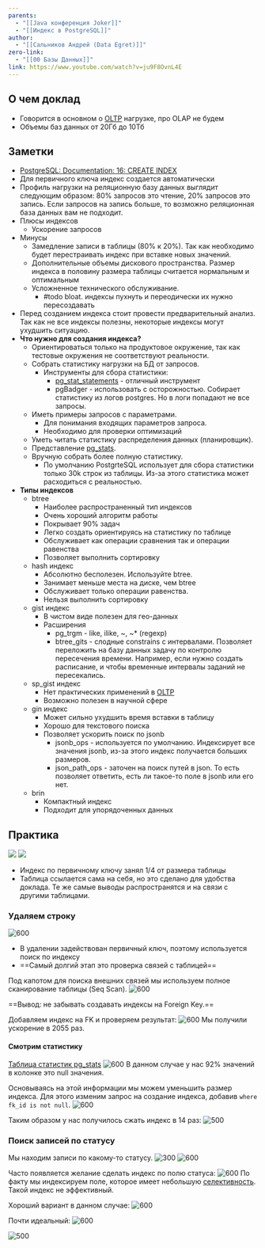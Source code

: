 ```yaml
---
parents:
  - "[[Java конференция Joker]]"
  - "[[Индекс в PostgreSQL]]"
author:
  - "[[Сальников Андрей (Data Egret)]]"
zero-link:
  - "[[00 Базы Данных]]"
link: https://www.youtube.com/watch?v=ju9F8OvnL4E
---
```

## О чем доклад
- Говорится в основном о [OLTP](OLTP.md) нагрузке, про OLAP не будем
- Объемы баз данных от 20Гб до 10Тб
## Заметки
- [PostgreSQL: Documentation: 16: CREATE INDEX](https://www.postgresql.org/docs/current/sql-createindex.html)
- Для первичного ключа индекс создается автоматически
- Профиль нагрузки на реляционную базу данных выглядит следующим образом: 80% запросов это чтение, 20% запросов это запись. Если запросов на запись больше, то возможно реляционная база данных вам не подходит.
- Плюсы индексов
	- Ускорение запросов
- Минусы
	- Замедление записи в таблицы (80% к 20%). Так как необходимо будет перестраивать индекс при вставке новых значений.
	- Дополнительные объемы дискового пространства. Размер индекса в половину размера таблицы считается нормальным и оптимальным
	- Усложненное технического обслуживание.  
		- #todo bloat. индексы пухнуть и переодически их нужно пересоздавать
- Перед созданием индекса стоит провести предварительный анализ. Так как не все индексы полезны, некоторые индексы могут ухудшить ситуацию.
- **Что нужно для создания индекса?**
	- Ориентироваться только на продуктовое окружение, так как тестовые окружения не соответствуют реальности.
	- Собрать статистику нагрузки на БД от запросов.
		- Инструменты для сбора статистики:
			- [pg_stat_statements](pg_stat_statements.md) - отличный инструмент
			- pgBadger - использовать с осторожностью. Собирает статистику из логов postgres. Но в логи попадают не все запросы.
	- Иметь примеры запросов с параметрами.
		- Для понимания входящих параметров запроса.
		- Необходимо для проверки оптимизаций
	- Уметь читать статистику распределения данных (планировщик).
	- Представление [pg_stats](Таблица%20статистик%20pg_stats.md).
	- Вручную собрать более полную статистику.
		- По умолчанию PostgrteSQL использует для сбора статистики только 30k строк из таблицы. Из-за этого статистика может расходиться с реальностью.
- **Типы индексов**
	- btree
		- Наиболее распространенный тип индексов
		- Очень хороший алгоритм работы
		- Покрывает 90% задач
		- Легко создать ориентируясь на статистику по таблице
		- Обслуживает как операции сравнения так и операции равенства
		- Позволяет выполнить сортировку
	- hash индекс
		- Абсолютно бесполезен. Используйте btree.
		- Занимает меньше места на диске, чем btree
		- Обслуживает только операции равенства.
		- Нельзя выполнить сортировку
	- gist индекс
		- В чистом виде полезен для гео-данных
		- Расширения
			- pg_trgm - like, ilike, ~, ~* (regexp)
			- btree_gits - слодные constrains с интервалами. Позволяет переложить на базу данных задачу по контролю пересечения времени. Например, если нужно создать расписание, и чтобы временные интервалы заданий не пересекались.
	- sp_gist индекс
		- Нет практических применений в [OLTP](OLTP.md)
		- Возможно полезен в научной сфере
	- gin индекс
		- Может сильно ухудшить время вставки в таблицу
		- Хорошо для текстового поиска
		- Позволяет ускорить поиск по jsonb
			- jsonb_ops - используется по умолчанию. Индексирует все значения jsonb, из-за этого индекс получается больших размеров.
			- json_path_ops - заточен на поиск путей в json. То есть позволяет ответить, есть ли такое-то поле в jsonb или его нет.
	- brin
		- Компактный индекс
		- Подходит для упорядоченных данных

## Практика
![](Pasted%20image%2020240331092706.png)
![](Pasted%20image%2020240331092753.png)

- Индекс по первичному ключу занял 1/4 от размера таблицы
- Таблица ссылается сама на себя, но это сделано для удобства доклада. Те же самые выводы распространятся и на связи с другими таблицами.

### Удаляем строку
![600](Pasted%20image%2020240331093028.png)
- В удалении задействован первичный ключ, поэтому используется поиск по индексу
- ==Самый долгий этап это проверка связей с таблицей==

Под капотом для поиска внешних связей мы используем полное сканирование таблицы (Seq Scan).
![600](Снимок%20экрана%202024-03-31%20в%2009.32.34.png)

==Вывод: не забывать создавать индексы на Foreign Key.==

Добавляем индекс на FK и проверяем результат:
![600](Pasted%20image%2020240331093524.png)
Мы получили ускорение в 2055 раз.
#### Смотрим статистику
[Таблица статистик pg_stats](Таблица%20статистик%20pg_stats.md)
![600](Снимок%20экрана%202024-03-31%20в%2009.36.56.png)
В данном случае у нас 92% значений в колонке это null значения.

Основываясь на этой информации мы можем уменьшить размер индекса. Для этого изменим запрос на создание индекса, добавив `where fk_id is not null`.
![600](Pasted%20image%2020240331094502.png)

Таким образом у нас получилось сжать индекс в 14 раз:
![500](Pasted%20image%2020240331095259.png)

### Поиск записей по статусу
Мы находим записи по какому-то статусу.
![300](Pasted%20image%2020240331095959.png)
![600](Pasted%20image%2020240331100144.png)

Часто появляется желание сделать индекс по полю статуса:
![600](Снимок%20экрана%202024-03-31%20в%2010.07.02.png)
По факту мы индексируем поле, которое имеет небольшую [селективность](Селективность%20колонки.md). Такой индекс не эффективный.

Хороший вариант в данном случае:
![600](Снимок%20экрана%202024-03-31%20в%2010.13.39.png)

Почти идеальный:
![600](Снимок%20экрана%202024-03-31%20в%2010.15.06.png)

![500](Pasted%20image%2020240331101612.png)

